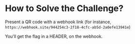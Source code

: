 # How to Solve the Challenge?

Present a QR code with a webhook link (for instance, `https://webhook.site/944254c3-2f18-4cfc-ab5d-2a0efe13941e`)

You'll get the flag in a HEADER, on the webhook.